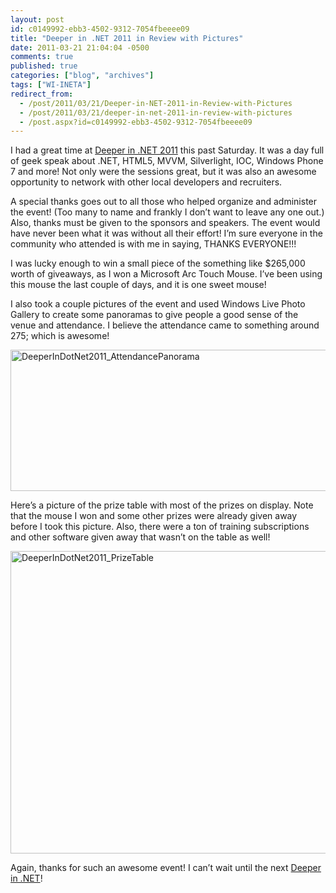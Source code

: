 ```yaml
---
layout: post
id: c0149992-ebb3-4502-9312-7054fbeeee09
title: "Deeper in .NET 2011 in Review with Pictures"
date: 2011-03-21 21:04:04 -0500
comments: true
published: true
categories: ["blog", "archives"]
tags: ["WI-INETA"]
redirect_from: 
  - /post/2011/03/21/Deeper-in-NET-2011-in-Review-with-Pictures
  - /post/2011/03/21/deeper-in-net-2011-in-review-with-pictures
  - /post.aspx?id=c0149992-ebb3-4502-9312-7054fbeeee09
---
```

<!-- more -->
<p>I had a great time at <a href="http://deeperin.net" target="_blank">Deeper in .NET 2011</a> this past Saturday. It was a day full of geek speak about .NET, HTML5, MVVM, Silverlight, IOC, Windows Phone 7 and more! Not only were the sessions great, but it was also an awesome opportunity to network with other local developers and recruiters.</p>  <p>A special thanks goes out to all those who helped organize and administer the event! (Too many to name and frankly I don’t want to leave any one out.) Also, thanks must be given to the sponsors and speakers. The event would have never been what it was without all their effort! I’m sure everyone in the community who attended is with me in saying, THANKS EVERYONE!!!</p>  <p>I was lucky enough to win a small piece of the something like $265,000 worth of giveaways, as I won a Microsoft Arc Touch Mouse. I’ve been using this mouse the last couple of days, and it is one sweet mouse!</p>  <p>I also took a couple pictures of the event and used Windows Live Photo Gallery to create some panoramas to give people a good sense of the venue and attendance. I believe the attendance came to something around 275; which is awesome!</p>  <p><a href="/images/postsDeeperInDotNet2011_AttendancePanorama.png"><img style="background-image: none; border-bottom: 0px; border-left: 0px; padding-left: 0px; padding-right: 0px; display: inline; border-top: 0px; border-right: 0px; padding-top: 0px" title="DeeperInDotNet2011_AttendancePanorama" border="0" alt="DeeperInDotNet2011_AttendancePanorama" src="/images/postsDeeperInDotNet2011_AttendancePanorama_thumb.png" width="644" height="226" /></a></p>  <p>Here’s a picture of the prize table with most of the prizes on display. Note that the mouse I won and some other prizes were already given away before I took this picture. Also, there were a ton of training subscriptions and other software given away that wasn’t on the table as well!</p>  <p><a href="/images/postsDeeperInDotNet2011_PrizeTable.png"><img style="background-image: none; border-bottom: 0px; border-left: 0px; padding-left: 0px; padding-right: 0px; display: inline; border-top: 0px; border-right: 0px; padding-top: 0px" title="DeeperInDotNet2011_PrizeTable" border="0" alt="DeeperInDotNet2011_PrizeTable" src="/images/postsDeeperInDotNet2011_PrizeTable_thumb.png" width="644" height="484" /></a></p>  <p>Again, thanks for such an awesome event! I can’t wait until the next <a href="http://deeperin.net" target="_blank">Deeper in .NET</a>!</p>
